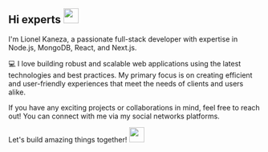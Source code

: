 ## Hi experts <img src="https://github.com/riyoneri/riyoneri/assets/113932119/54704054-dce6-457e-b23a-552fb329594a" width="30px">

I'm Lionel Kaneza, a passionate full-stack developer with expertise in Node.js, MongoDB, React, and Next.js.

💻 I love building robust and scalable web applications using the latest technologies and best practices. My primary focus is on creating efficient and user-friendly experiences that meet the needs of clients and users alike.

If you have any exciting projects or collaborations in mind, feel free to reach out! You can connect with me via my social networks platforms.

Let's build amazing things together! <img src="https://github.com/riyoneri/riyoneri/assets/113932119/0f7b52e2-8900-4b70-865f-a5330c69c233" width="30px">
